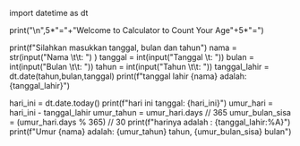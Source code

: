 import datetime as dt

print("\n",5*"="+"Welcome to Calculator to Count Your Age"+5*"=")

print(f"Silahkan masukkan tanggal, bulan dan tahun")
nama = str(input("Nama \t\t: ") )
tanggal = int(input("Tanggal \t: "))
bulan = int(input("Bulan \t\t: "))
tahun = int(input("Tahun \t\t: "))
tanggal_lahir = dt.date(tahun,bulan,tanggal)
print(f"tanggal lahir {nama} adalah: {tanggal_lahir}")

hari_ini = dt.date.today()
print(f"hari ini tanggal: {hari_ini}")
umur_hari = hari_ini - tanggal_lahir
umur_tahun = umur_hari.days // 365 
umur_bulan_sisa = (umur_hari.days % 365) // 30
print(f"harinya adalah : {tanggal_lahir:%A}")
print(f"Umur {nama} adalah: {umur_tahun} tahun, {umur_bulan_sisa} bulan")
